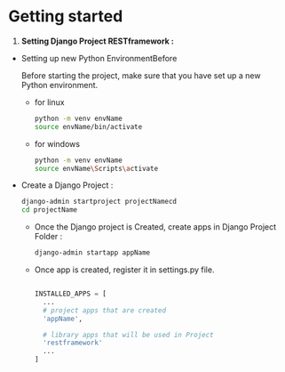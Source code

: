 # Getting started

1. **Setting Django Project RESTframework :**

  * Setting up new Python EnvironmentBefore

    Before starting the project, make sure that you have set up a new Python environment. 
    
    - for linux
      ```bash
      python -m venv envName
      source envName/bin/activate
      ```
        
    - for windows
      ```bash
      python -m venv envName
      source envName\Scripts\activate
      ```

  * Create a Django Project :
    ```bash
    django-admin startproject projectNamecd
    cd projectName
    ```

    * Once the Django project is Created, create apps in Django Project Folder :

      ```bash
      django-admin startapp appName
      ```

    * Once app is created, register it in settings.py file.
      ```py

      INSTALLED_APPS = [
        ...
        # project apps that are created
        'appName',

        # library apps that will be used in Project
        'restframework'
        ...
      ]
      ```
